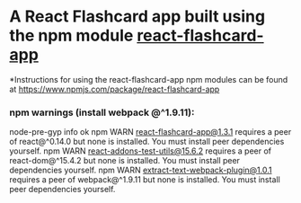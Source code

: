 A React Flashcard app built using the npm module [react-flashcard-app](https://www.npmjs.com/package/react-flashcard-app)
=================================
*Instructions for using the react-flashcard-app npm modules can be found at
https://www.npmjs.com/package/react-flashcard-app

### npm warnings (install webpack @^1.9.11):



node-pre-gyp info ok
npm WARN react-flashcard-app@1.3.1 requires a peer of react@^0.14.0 but none is installed. You must install peer dependencies yourself.
npm WARN react-addons-test-utils@15.6.2 requires a peer of react-dom@^15.4.2 but none is installed. You must install peer dependencies yourself.
npm WARN extract-text-webpack-plugin@1.0.1 requires a peer of webpack@^1.9.11 but none is installed. You must install peer dependencies yourself.

